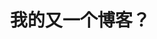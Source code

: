 ---
layout:     post
title:      我的又一个博客？
category: blog
description: 2017年开了第一个技术博客，新的一年，准备再建一个博客，记录成长的足迹。
---